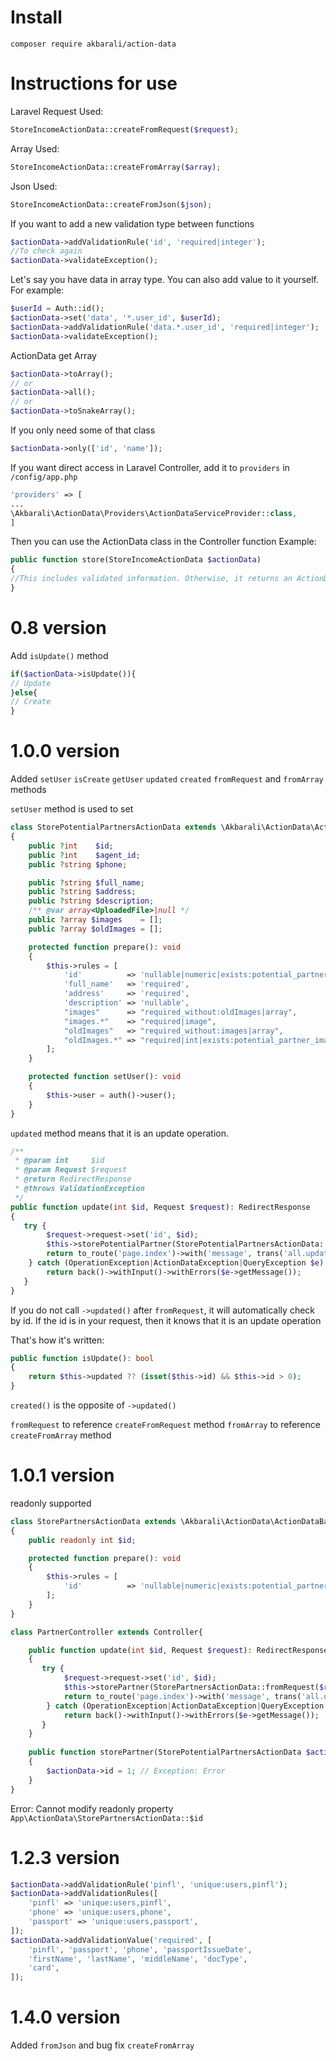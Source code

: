 # Install

```
composer require akbarali/action-data
```

# Instructions for use

Laravel Request Used:

```php
StoreIncomeActionData::createFromRequest($request);
```

Array Used:

```php
StoreIncomeActionData::createFromArray($array);
```

Json Used:

```php
StoreIncomeActionData::createFromJson($json);
```

If you want to add a new validation type between functions

```php
$actionData->addValidationRule('id', 'required|integer');
//To check again
$actionData->validateException();
```

Let's say you have data in array type. You can also add value to it yourself. For example:

```php
$userId = Auth::id();
$actionData->set('data', '*.user_id', $userId);
$actionData->addValidationRule('data.*.user_id', 'required|integer');
$actionData->validateException();
```

ActionData get Array

```php
$actionData->toArray();
// or  
$actionData->all();
// or
$actionData->toSnakeArray();
```

If you only need some of that class

```php
$actionData->only(['id', 'name']);
```

If you want direct access in Laravel Controller, add it to `providers` in `/config/app.php`

```php
'providers' => [
...
\Akbarali\ActionData\Providers\ActionDataServiceProvider::class,
]
```

Then you can use the ActionData class in the Controller function
Example:

```php
public function store(StoreIncomeActionData $actionData)
{
//This includes validated information. Otherwise, it returns an ActionDataException.
}
```

# 0.8 version

Add `isUpdate()` method

```php
if($actionData->isUpdate()){
// Update
}else{
// Create
}
```

# 1.0.0 version

Added `setUser` `isCreate` `getUser` `updated` `created` `fromRequest` and `fromArray` methods

`setUser` method is used to set

```php
class StorePotentialPartnersActionData extends \Akbarali\ActionData\ActionDataBase
{
    public ?int    $id;
    public ?int    $agent_id;
    public ?string $phone;

    public ?string $full_name;
    public ?string $address;
    public ?string $description;
    /** @var array<UploadedFile>|null */
    public ?array $images    = [];
    public ?array $oldImages = [];

    protected function prepare(): void
    {
        $this->rules = [
            'id'          => 'nullable|numeric|exists:potential_partner,id',
            'full_name'   => 'required',
            'address'     => 'required',
            'description' => 'nullable',
            "images"      => "required_without:oldImages|array",
            "images.*"    => "required|image",
            "oldImages"   => "required_without:images|array",
            "oldImages.*" => "required|int|exists:potential_partner_images,id",
        ];
    }

    protected function setUser(): void
    {
        $this->user = auth()->user();
    }
}
```

`updated` method means that it is an update operation.

```php
/**
 * @param int     $id
 * @param Request $request
 * @return RedirectResponse
 * @throws ValidationException
 */
public function update(int $id, Request $request): RedirectResponse
{
   try {
        $request->request->set('id', $id);
        $this->storePotentialPartner(StorePotentialPartnersActionData::fromRequest($request)->updated());
        return to_route('page.index')->with('message', trans('all.updated'));
    } catch (OperationException|ActionDataException|QueryException $e) {
        return back()->withInput()->withErrors($e->getMessage());
   }
}
```

If you do not call `->updated()` after `fromRequest`, it will automatically check by id.
If the id is in your request, then it knows that it is an update operation

That's how it's written:

```php
public function isUpdate(): bool
{
    return $this->updated ?? (isset($this->id) && $this->id > 0);
}
```

`created()` is the opposite of `->updated()`

`fromRequest` to reference `createFromRequest` method
`fromArray` to reference `createFromArray` method

# 1.0.1 version

readonly supported

```php
class StorePartnersActionData extends \Akbarali\ActionData\ActionDataBase
{
    public readonly int $id;

    protected function prepare(): void
    {
        $this->rules = [
            'id'          => 'nullable|numeric|exists:potential_partner,id',
        ];
    }
}

class PartnerController extends Controller{

    public function update(int $id, Request $request): RedirectResponse
    {
       try {
            $request->request->set('id', $id);
            $this->storePartner(StorePartnersActionData::fromRequest($request)->updated());
            return to_route('page.index')->with('message', trans('all.updated'));
        } catch (OperationException|ActionDataException|QueryException $e) {
            return back()->withInput()->withErrors($e->getMessage());
       }
    }
    
    public function storePartner(StorePotentialPartnersActionData $actionData): RedirectResponse
    {
        $actionData->id = 1; // Exception: Error
    }
}

```

Error: Cannot modify readonly property `App\ActionData\StorePartnersActionData::$id`

# 1.2.3 version

```php
$actionData->addValidationRule('pinfl', 'unique:users,pinfl');
$actionData->addValidationRules([
	'pinfl' => 'unique:users,pinfl',
	'phone' => 'unique:users,phone',
	'passport' => 'unique:users,passport',
]);
$actionData->addValidationValue('required', [
	'pinfl', 'passport', 'phone', 'passportIssueDate',
	'firstName', 'lastName', 'middleName', 'docType',
	'card',
]);
```

# 1.4.0 version

Added `fromJson` and bug fix `createFromArray`

